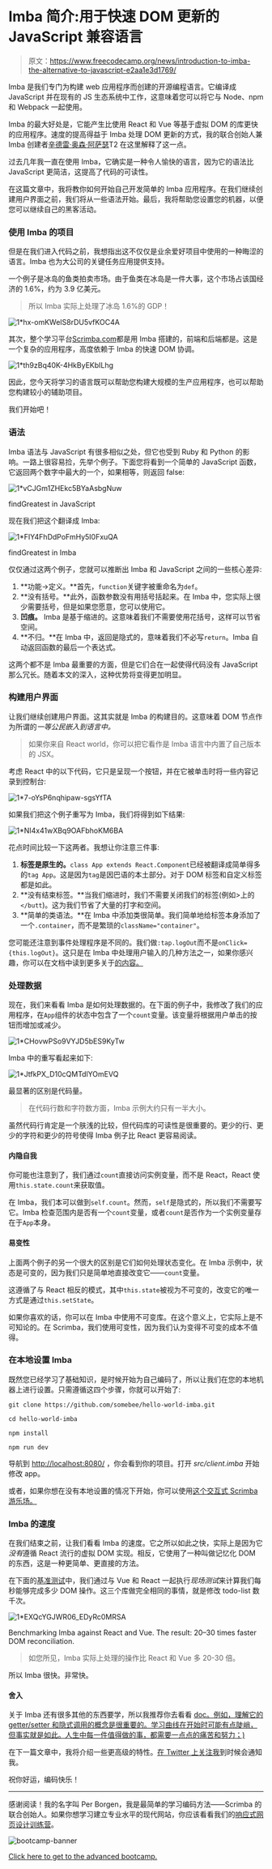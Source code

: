 # Imba 简介:用于快速 DOM 更新的 JavaScript 兼容语言

> 原文：<https://www.freecodecamp.org/news/introduction-to-imba-the-alternative-to-javascript-e2aa1e3d1769/>

Imba 是我们专门为构建 web 应用程序而创建的开源编程语言。它编译成 JavaScript 并在现有的 JS 生态系统中工作，这意味着您可以将它与 Node、npm 和 Webpack 一起使用。

Imba 的最大好处是，它能产生比使用 React 和 Vue 等基于虚拟 DOM 的库更快的应用程序。速度的提高得益于 Imba 处理 DOM 更新的方式，我的联合创始人兼 Imba 创建者[辛德雷·奥森·阿萨瑟](https://www.freecodecamp.org/news/introduction-to-imba-the-alternative-to-javascript-e2aa1e3d1769/undefined)T2 在这里解释了这一点。

过去几年我一直在使用 Imba，它确实是一种令人愉快的语言，因为它的语法比 JavaScript 更简洁，这提高了代码的可读性。

在这篇文章中，我将教你如何开始自己开发简单的 Imba 应用程序。在我们继续创建用户界面之前，我们将从一些语法开始。最后，我将帮助您设置您的机器，以便您可以继续自己的黑客活动。

### 使用 Imba 的项目

但是在我们进入代码之前，我想指出这不仅仅是业余爱好项目中使用的一种晦涩的语言。Imba 也为大公司的关键任务应用提供支持。

一个例子是冰岛的鱼类拍卖市场。由于鱼类在冰岛是一件大事，这个市场占该国经济的 1.6%，约为 3.9 亿美元。

> 所以 Imba 实际上处理了冰岛 1.6%的 GDP！

![1*hx-omKWeIS8rDU5vfKOC4A](img/786e5319d18ec1c5a0ec036fa8a7e19b.png)

其次，整个学习平台[Scrimba.com](https://scrimba.com/)都是用 Imba 搭建的，前端和后端都是。这是一个复杂的应用程序，高度依赖于 Imba 的快速 DOM 协调。

![1*th9zBq40K-4HkByEKbILhg](img/d1c1f94c1a53fc81199dac2bd13f4250.png)

因此，您今天将学习的语言既可以帮助您构建大规模的生产应用程序，也可以帮助您构建较小的辅助项目。

我们开始吧！

### 语法

Imba 语法与 JavaScript 有很多相似之处，但它也受到 Ruby 和 Python 的影响。一路上很容易捡，先举个例子。下面您将看到一个简单的 JavaScript 函数，它返回两个数字中最大的一个，如果相等，则返回 false:

![1*vCJGm1ZHEkc5BYaAsbgNuw](img/0ff2d75d1e620df15700e4d7b0c46544.png)

findGreatest in JavaScript

现在我们把这个翻译成 Imba:

![1*FIY4FhDdPoFmHy5I0FxuQA](img/089092ddd700fcaee063608a4e03a099.png)

findGreatest in Imba

仅仅通过这两个例子，您就可以推断出 Imba 和 JavaScript 之间的一些核心差异:

1.  **功能→定义。**首先，`function`关键字被重命名为`def`。
2.  **没有括号。**此外，函数参数没有用括号括起来。在 Imba 中，您实际上很少需要括号，但是如果您愿意，您可以使用它。
3.  **凹痕。** Imba 是基于缩进的。这意味着我们不需要使用花括号，这样可以节省空间。
4.  **不归。**在 Imba 中，返回是隐式的，意味着我们不必写`return`。Imba 自动返回函数的最后一个表达式。

这两个都不是 Imba 最重要的方面，但是它们合在一起使得代码没有 JavaScript 那么冗长。随着本文的深入，这种优势将变得更加明显。

### 构建用户界面

让我们继续创建用户界面。这其实就是 Imba 的构建目的。这意味着 DOM 节点作为所谓的*一等公民嵌入到语言中。*

> 如果你来自 React world，你可以把它看作是 Imba 语言中内置了自己版本的 JSX。

考虑 React 中的以下代码，它只是呈现一个按钮，并在它被单击时将一些内容记录到控制台:

![1*7-oYsP6nqhipaw-sgsYfTA](img/9de2a2fac33342e2b65cc7b98de09b43.png)

如果我们把这个例子重写为 Imba，我们将得到如下结果:

![1*NI4x41wXBq9OAFbhoKM6BA](img/e582a17bc13d860e79176ca936e41b5f.png)

花点时间比较一下这两者。我想让你注意三件事:

1.  **标签是原生的。**`class App extends React.Component`已经被翻译成简单得多的`tag App`。这是因为`tag`是因巴语的本土部分。对于 DOM 标签和自定义标签都是如此。
2.  **没有结束标签。**当我们缩进时，我们不需要关闭我们的标签(例如>上的`</butt`)。这为我们节省了大量的打字和空间。
3.  **简单的类语法。**在 Imba 中添加类很简单。我们简单地给标签本身添加了一个`.container`，而不是繁琐的`className="container"`。

您可能还注意到事件处理程序是不同的。我们做`:tap.logOut`而不是`onClick={this.logOut}`。这只是在 Imba 中处理用户输入的几种方法之一，如果你感兴趣，你可以在文档中读到更多关于[的内容。](http://imba.io/guides/essentials/event-handling#event-handling)

### 处理数据

现在，我们来看看 Imba 是如何处理数据的。在下面的例子中，我修改了我们的应用程序，在`App`组件的状态中包含了一个`count`变量。该变量将根据用户单击的按钮而增加或减少。

![1*CHovwPSo9VYJD5bES9KyTw](img/056b3bb8193f044ec470dfc5f4420217.png)

Imba 中的重写看起来如下:

![1*JtfkPX_D10cQMTdlYOmEVQ](img/def80231842dcebbb3ff6415a3c7d2e2.png)

最显著的区别是代码量。

> 在代码行数和字符数方面，Imba 示例大约只有一半大小。

虽然代码行肯定是一个肤浅的比较，但代码库的可读性是很重要的。更少的行、更少的字符和更少的符号使得 Imba 例子比 React 更容易阅读。

#### 内隐自我

你可能也注意到了，我们通过`count`直接访问实例变量，而不是 React，React 使用`this.state.count`来获取值。

在 Imba，我们本可以做到`self.count`。然而，`self`是隐式的，所以我们不需要写它。Imba 检查范围内是否有一个`count`变量，或者`count`是否作为一个实例变量存在于`App`本身。

#### 易变性

上面两个例子的另一个很大的区别是它们如何处理状态变化。在 Imba 示例中，状态是可变的，因为我们只是简单地直接改变它——`count`变量。

这遵循了与 React 相反的模式，其中`this.state`被视为不可变的，改变它的唯一方式是通过`this.setState`。

如果你喜欢的话，你可以在 Imba 中使用不可变库。在这个意义上，它实际上是不可知论的。在 Scrimba，我们使用可变性，因为我们认为变得不可变的成本不值得。

### 在本地设置 Imba

既然您已经学习了基础知识，是时候开始为自己编码了，所以让我们在您的本地机器上进行设置。只需遵循这四个步骤，你就可以开始了:

```
git clone https://github.com/somebee/hello-world-imba.git
```

```
cd hello-world-imba
```

```
npm install
```

```
npm run dev
```

导航到 [http://localhost:8080/](http://localhost:8080/) ，你会看到你的项目。打开 *src/client.imba* 开始修改 app。

或者，如果你想在没有本地设置的情况下开始，你可以使用[这个交互式 Scrimba 游乐场。](https://scrimba.com/c/cyW2esn?utm_source=freecodecamp.org&utm_medium=referral&utm_campaign=imba_intro_article)

### Imba 的速度

在我们结束之前，让我们看看 Imba 的速度。它之所以如此之快，实际上是因为它*没有*遵循 React 流行的虚拟 DOM 实现。相反，它使用了一种叫做记忆化 DOM 的东西，这是一种更简单、更直接的方法。

在下面的[基准测试](https://somebee.github.io/dom-reconciler-bench/index.html)中，我们通过与 Vue 和 React 一起执行*现场测试*来计算我们每秒能够完成多少 DOM 操作。这三个库做完全相同的事情，就是修改 todo-list 数千次。

![1*EXQcYGJWR06_EDyRc0MRSA](img/751adf55765991858a57348f9434adc6.png)

Benchmarking Imba against React and Vue. The result: 20–30 times faster DOM reconciliation.

> 如您所见，Imba 实际上处理的操作比 React 和 Vue 多 20-30 倍。

所以 Imba 很快。非常快。

#### 舍入

关于 Imba 还有很多其他的东西要学，所以我推荐你去看看 [doc。例如，理解它的 getter/setter 和隐式调用的概念是很重要的。学习曲线在开始时可能有点陡峭，但事实就是如此。人生中每一件值得做的事，都需要一点点的痛苦和努力；)](http://imba.io/)

在下一篇文章中，我将介绍一些更高级的特性。[在 Twitter 上关注我](http://bit.ly/perborgen)到时候会通知我。

祝你好运，编码快乐！

* * *

感谢阅读！我的名字叫 Per Borgen，我是最简单的学习编码方法——Scrimba 的联合创始人。如果你想学习建立专业水平的现代网站，你应该看看我们的[响应式网页设计训练营](https://scrimba.com/g/gresponsive?utm_source=freecodecamp.org&utm_medium=referral&utm_campaign=imba_intro_article)。

![bootcamp-banner](img/d73d65bd22f73ba9a8d9d2e0e8942cf3.png)

[Click here to get to the advanced bootcamp.](https://scrimba.com/g/gresponsive?utm_source=freecodecamp.org&utm_medium=referral&utm_campaign=imba_intro_article)